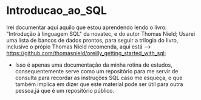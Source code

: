 # Introducao_ao_SQL
Irei documentar aqui aquilo que estou aprendendo lendo o livro: "Introdução à linguagem SQL" da novatec, e do autor Thomas Nield;
Usarei uma lista de bancos de dados prontos, para seguir a trilogia do livro, inclusive o própio Thomas Nield recomenda, aqui está
--> https://github.com/thomasnield/oreilly_getting_started_with_sql;

- Isso é apenas uma documentação da minha rotina de estudos, consequentemente serve como um repositório para me servir de consulta para recordar as 
instruções SQL caso me esqueça, o que também implica em dizer que este material pode ser útil para outra pessoa,já que é um repositório público.
